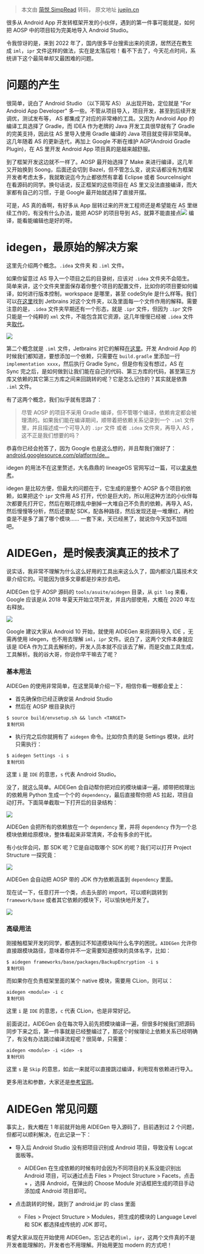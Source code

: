 > 本文由 [简悦 SimpRead](http://ksria.com/simpread/) 转码， 原文地址 [juejin.cn](https://juejin.cn/post/7166061140298956836#heading-2)

很多从 Android App 开发转框架开发的小伙伴，遇到的第一件事可能就是，如何把 AOSP 中的项目较为完美地导入 Android Studio。

令我惊讶的是，来到 2022 年了，国内很多平台搜索出来的资源，居然还在教生成 `iml`，`ipr` 文件这样的做法，实在是太落后啦！看不下去了，今天花点时间，系统讲下这个最简单却又最困难的问题。

问题的产生
=====

很简单，说白了 Android Studio （以下简写 AS） 从出现开始，定位就是 "For Android App Developer" 多一些。不管从项目导入，项目开发，甚至到后续开发调优，测试发布等， AS 都集成了对应的非常棒的工具。又因为 Android App 的编译工具选择了 Gradle，而 IDEA 作为老牌的 Java 开发工具很早就有了 Gradle 的完美支持，因此往 AS 里导入使用 Gradle 编译的 Java 项目就变得非常简单。这几年随着 AS 的更新迭代，再加上 Google 不断在维护 AGP(Android Gradle Plugin)，在 AS 里开发 Android App 项目真的是越来越舒服。

到了框架开发这边就不一样了。AOSP 最开始选择了 Make 来进行编译，这几年又开始换到 Soong，后面还会切到 Bazel，但不管怎么变，说实话都没有为框架开发者考虑太多，我就敢说迄今为止都依然有拿着 Eclipse 或者 SourceInsight 在看源码的同学。换句话说，反正框架的这些项目在 AS 里又没法直接编译，而大家都有自己的习惯，于是 Google 最开始就选择了直接开摆。

可是，AS 真的香啊，有好多从 App 层转过来的开发工程师还是希望能在 AS 里继续工作的，有没有什么办法，能把 AOSP 的项目导到 AS，就算不能直接点![](https://p3-juejin.byteimg.com/tos-cn-i-k3u1fbpfcp/06f640be5f3840adbe30b0990501c730~tplv-k3u1fbpfcp-zoom-in-crop-mark:4536:0:0:0.awebp) 编译，能看能编辑也是好的呀。

idegen，最原始的解决方案
===============

这里先介绍两个概念。`.idea` 文件夹 和 `.iml` 文件。

如果你留意过 AS 导入一个项目之后的目录树，应该对 `.idea` 文件夹不会陌生。简单来讲，这个文件夹里面保存着你整个项目的配置文件，比如你的项目要如何编译，如何进行版本控制，workspace 是哪里，甚至 codeStyle 是什么样等。我们可以[在这里](https://link.juejin.cn?target=https%3A%2F%2Frider-support.jetbrains.com%2Fhc%2Fen-us%2Farticles%2F207097529-What-is-the-idea-folder- "https://rider-support.jetbrains.com/hc/en-us/articles/207097529-What-is-the-idea-folder-")找到 Jetbrains 对这个文件夹，以及里面每一个文件作用的解释。需要注意的是，`.idea` 文件夹早期还有一个形态，就是 `.ipr` 文件，但因为 `.ipr` 文件只能是一个纯粹的 `xml` 文件，不能包含其它资源，这几年慢慢已经被 `.idea` 文件夹[取代](https://link.juejin.cn?target=https%3A%2F%2Fdocs.fileformat.com%2Fprogramming%2Fipr%2F%23%3A~%3Atext%3DReference-%2CWhat%2520is%2520an%2520IPR%2520file%253F%2Cstored%2520in%2520the%2520IPR%2520files. "https://docs.fileformat.com/programming/ipr/#:~:text=Reference-,What%20is%20an%20IPR%20file%3F,stored%20in%20the%20IPR%20files.")。

![](https://p9-juejin.byteimg.com/tos-cn-i-k3u1fbpfcp/36be6e46217d4333be5d279e5720b4c4~tplv-k3u1fbpfcp-zoom-in-crop-mark:4536:0:0:0.awebp?)

第二个概念就是 `.iml` 文件，Jetbrains 对它的解释[在这里](https://link.juejin.cn?target=https%3A%2F%2Fintellij-support.jetbrains.com%2Fhc%2Fen-us%2Fcommunity%2Fposts%2F206878055-Why-is-the-iml-file-stored-in-project-root- "https://intellij-support.jetbrains.com/hc/en-us/community/posts/206878055-Why-is-the-iml-file-stored-in-project-root-")。开发 Android App 的时候我们都知道，要想添加一个依赖，只需要在 `build.gradle` 里添加一行 `implementation xxxx`，然后执行 Gradle Sync，但是你有没有想过，AS 在 Sync 完之后，是如何做到让我们能在自己的代码、第三方库的代码，甚至第三方库又依赖的其它第三方库之间来回跳转的呢？它是怎么记住的？其实就是依靠 `.iml` 文件。

有了这两个概念，我们似乎就有思路了：

> 尽管 AOSP 的项目不采用 Gradle 编译，但不管哪个编译，依赖肯定都会被理清的。如果我们能在编译期间，顺带着把依赖关系记录到一个 `.iml` 文件里，并且描述成一个可导入的 `.ipr` 文件 或者 `.idea` 文件夹，再导入 AS ，这不正是我们想要的吗？

恭喜你已经会抢答了，因为 Google 也是这么想的，并且帮我们做好了： [android.googlesource.com/platform/de…](https://link.juejin.cn?target=https%3A%2F%2Fandroid.googlesource.com%2Fplatform%2Fdevelopment%2F%2B%2Fmaster%2Ftools%2Fidegen%2FREADME "https://android.googlesource.com/platform/development/+/master/tools/idegen/README")

idegen 的用法不在这里赘述，大名鼎鼎的 lineageOS 官网写过一篇，可以[拿来参考](https://link.juejin.cn?target=https%3A%2F%2Fwiki.lineageos.org%2Fhow-to%2Fimport-to-android-studio "https://wiki.lineageos.org/how-to/import-to-android-studio")。

idegen 是比较方便，但最大的问题在于，它生成的是整个 AOSP 各个项目的依赖，如果把这个 `ipr` 文件用 AS 打开，代价是巨大的，所以用这种方法的小伙伴每次都要先打开它，然后在眼花缭乱中删掉一大堆自己不负责的依赖，再导入 AS，然后慢慢等分析，然后还要配 SDK，配各种路径，然后发现还是一堆爆红，再检查是不是多了漏了哪个模块…… 一套下来，天已经黑了，就说你今天加不加班吧。

AIDEGen，是时候表演真正的技术了
===================

说实话，我非常不理解为什么这么好用的工具出来这么久了，国内都没几篇技术文章介绍它的。可能因为很多文章都是抄来抄去吧。

AIDEGen 位于 AOSP 源码的 `tools/asuite/aidegen` 目录，从 `git log` 来看，Google 应该是从 2018 年夏天开始立项开发，并且内部使用，大概在 2020 年左右释放。

![](https://p6-juejin.byteimg.com/tos-cn-i-k3u1fbpfcp/c019a1846e524eb392f8c31ea56aeb5f~tplv-k3u1fbpfcp-zoom-in-crop-mark:4536:0:0:0.awebp?)

Google 建议大家从 Android 10 开始，就使用 AIDEGen 来将源码导入 IDE ，无需再使用 idegen，也不用去理解 `iml`，`ipr` 文件。说白了，这两个文件本身就应该是 IDEA 作为工具去解析的，开发人员本就不应该去了解，而是交由工具生成，工具解析。我的谷大哥，你说你早干嘛去了呢？

### 基本用法

AIDEGen 的使用非常简单，在这里简单介绍一下，相信你看一眼都会爱上：

*   首先确保你已经正确安装 Android Studio
*   然后在 AOSP 根目录执行

```
$ source build/envsetup.sh && lunch <TARGET>
复制代码
```

*   执行完之后你就拥有了 `aidegen` 命令。比如你负责的是 Settings 模块，此时只需执行：

```
$ aidegen Settings -i s
复制代码
```

这里 `i` 是 `IDE` 的意思，`s` 代表 Android Studio。

没了，就这么简单。AIDEGen 会自动帮你把对应的模块编译一遍，顺带把梳理出的依赖用 Python 生成一个个的 `dependency`，最后直接帮你把 AS 拉起，项目自动打开。下面简单截取一下打开后的目录结构：

![](https://p6-juejin.byteimg.com/tos-cn-i-k3u1fbpfcp/7f7baff9877c4a9dbf8716380d1dbf0a~tplv-k3u1fbpfcp-zoom-in-crop-mark:4536:0:0:0.awebp?)

AIDEGen 会把所有的依赖放在一个 `dependency` 里，并将 `dependency` 作为一个总模块依赖给原模块，整体看起来非常清爽，不会有多余的干扰。

有小伙伴会问，那 SDK 呢？它是自动取哪个 SDK 的呢？我们可以打开 Project Structure 一探究竟：

![](https://p9-juejin.byteimg.com/tos-cn-i-k3u1fbpfcp/969cb3e2156f4b9f86461978db05c0ef~tplv-k3u1fbpfcp-zoom-in-crop-mark:4536:0:0:0.awebp?)

AIDEGen 会自动把 AOSP 带的 JDK 作为依赖涵盖到 `dependency` 里面。

现在试一下，任意打开一个类，点击头部的 import，可以顺利跳转到 `framework/base` 或者其它依赖的模块下，可以愉快地开发了。

![](https://p9-juejin.byteimg.com/tos-cn-i-k3u1fbpfcp/5ef51f79835c4a608fbf6506d10e91e1~tplv-k3u1fbpfcp-zoom-in-crop-mark:4536:0:0:0.awebp?)

### 高级用法

刚接触框架开发的同学，都遇到过不知道模块叫什么名字的困扰。`AIDEGen` 允许你直接跟模块路径，意味着你并不一定需要知道模块的具体名字，比如：

```
$ aidegen frameworks/base/packages/BackupEncryption -i s
复制代码
```

而如果你在负责框架里面的某个 native 模块，需要用 CLion，则可以：

```
aidegen <module> -i c
复制代码
```

这里 `i` 是 `IDE` 的意思，`c` 代表 CLion，也是非常好记。

前面说过，AIDEGen 会在每次导入前先把模块编译一遍，但很多时候我们把源码同步下来之后，第一件事就是已经整编过了，那这个时候理论上依赖关系已经明确了，有没有办法跳过编译流程呢？很简单，只需要：

```
aidegen <module> -i <ide> -s
复制代码
```

这里 `s` 是 `Skip` 的意思，如此一来就可以直接跳过编译，利用现有依赖进行导入。

更多用法和参数，大家还是[参考官网](https://link.juejin.cn?target=https%3A%2F%2Fandroid.googlesource.com%2Fplatform%2Ftools%2Fasuite%2F%2B%2Frefs%2Fheads%2Fmaster%2Faidegen%2FREADME.md "https://android.googlesource.com/platform/tools/asuite/+/refs/heads/master/aidegen/README.md")。

AIDEGen 常见问题
============

事实上，我大概在 1 年前就开始用 AIDEGen 导入源码了，目前遇到过 2 个问题，但都可以顺利解决，在此记录一下：

*   导入后 Android Studio 没有把项目识别成 Android 项目，导致没有 Logcat 面板等。
    
    *   AIDEGen 在生成依赖的时候有时会因为不同项目的关系没能识别出 Android 项目，可以通过点击 Files > Project Structure > Facets，点击 + ，选择 Android，在弹出的 Choose Module 对话框把生成的项目手动添加成 Android 项目即可。
*   点击跳转的时候，跳到了 android.jar 的 class 里面
    
    *   Files > Project Structure > Modules，把生成的模块的 Language Level 和 SDK 都选择成传统的 JDK 即可。

希望大家从现在开始使用 AIDEGen，忘记古老的`iml`，`ipr`，这两个文件真的不是开发者能理解的，开发者也不用理解。开始用更加 modern 的方式吧！